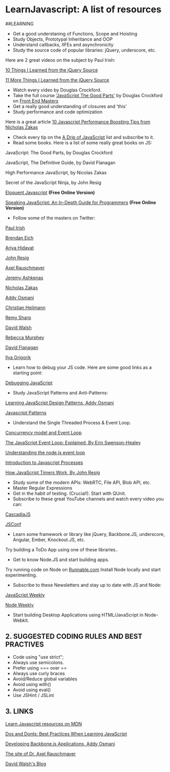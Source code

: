 LearnJavascript: A list of resources
====================================

##LEARNING


* Get a good understaning of Functions, Scope and Hoisting 
* Study Objects, Prototypal Inheritance and OOP 
* Understand callbacks, IIFEs and asynchronicity 
* Study the source code of popular libraries: jQuery, underscore, etc.

 Here are 2 great videos on the subject by Paul Irish: 

 [10 Things I Learned from the jQuery Source](http://www.youtube.com/watch?v=i_qE1iAmjFg)

 [11 More Things I Learned from the jQuery Source](http://www.youtube.com/watch?v=ARnp9Y8xgR4)

* Watch every video by Douglas Crockford.
* Take the full course ['JavaScript The Good Parts'](http://frontendmasters.com/courses/javascript-the-good-parts/#toc) by Douglas Crockford on [Front End Masters](http://frontendmasters.com)
* Get a really good understanding of closures and 'this' 
* Study performance and code optimization

 Here is a great article 
 [10 Javascript Performance Boosting Tips from Nicholas Zakas](http://jonraasch.com/blog/10-javascript-performance-boosting-tips-from-nicholas-zakas)

* Check every tip on the [A Drip of JavaScript](http://designpepper.com/js-drip-archive/) list and subscribe to it.
* Read some books. Here is a list of some really great books on JS:

 JavaScript: The Good Parts, by Douglas Crockford

 JavaScript, The Definitive Guide, by David Flanagan

 High Performance JavaScript, by Nicolas Zakas

 Secret of the JavaScript Ninja, by John Resig

 [Eloquent Javascript](http://eloquentjavascript.net/)	**(Free Online Version)**

 [Speaking JavaScript: An In-Depth Guide for Programmers](http://speakingjs.com/) **(Free Online Version)**

* Follow some of the masters on Twitter:

 [Paul Irish](http://twitter.com/paul_irish) 

 [Brendan Eich](http://twitter.com/BrendanEich) 

 [Ariya Hidayat](http://twitter.com/ariyahidayat)

 [John Resig](http://twitter.com/jeresig) 

 [Axel Rauschmayer](http://twitter.com/rauschma)	

 [Jeremy Ashkenas](http://twitter.com/jashkenas) 

 [Nicholas Zakas](http://twitter.com/slicknet)

 [Addy Osmani](http://twitter.com/addyosmani) 

 [Christian Heilmann](http://twitter.com/codepo8) 

 [Remy Sharp](http://twitter.com/rem) 

 [David Walsh](http://twitter.com/davidwalshblog) 

 [Rebecca Murphey](http://twitter.com/rmurphey) 

 [David Flanagan](http://twitter.com/__DavidFlanagan) 

 [Ilya Grigorik](http://twitter.com/igrigorik) 

* Learn how to debug your JS code. Here are some good links as a starting point:

 [Debugging JavaScript](https://developer.chrome.com/devtools/docs/javascript-debugging)

* Study JavaScript Patterns and Anti-Patterns:

 [Learning JavaScript Design Patterns, Addy Osmani](http://addyosmani.com/resources/essentialjsdesignpatterns/book/)

 [Javascript Patterns](http://shichuan.github.io/javascript-patterns/)

* Understand the Single Threaded Process & Event Loop. 

 [Concurrency model and Event Loop](https://developer.mozilla.org/en-US/docs/Web/JavaScript/Guide/EventLoop)

 [The JavaScript Event Loop: Explained, By Erin  Swenson-Healey](http://blog.carbonfive.com/2013/10/27/the-javascript-event-loop-explained/)

 [Understanding the node.js event loop](http://blog.mixu.net/2011/02/01/understanding-the-node-js-event-loop/)

 [Introduction to Javascript Processes](http://quickleft.com/blog/introduction-to-javascript-processes)

 [How JavaScript Timers Work, By John Resig](http://ejohn.org/blog/how-javascript-timers-work/)

* Study some of the modern APIs: WebRTC, File API, Blob API, etc. 
* Master Regular Expressions 
* Get in the habit of testing. (Crucial!). Start with QUnit. 
* Subscribe to these great YouTube channels and watch every video you can:

 [CascadiaJS](https://www.youtube.com/user/cascadiajs)

 [JSConf](https://www.youtube.com/user/jsconfeu)

* Learn some framework or library like jQuery, Backbone.JS, underscore, Angular, Ember, Knockout.JS, etc. 

 Try building a ToDo App using one of these libraries..

* Get to know Node.JS and start building apps. 

 Try running code on Node on [Runnable.com](http://runnable.com/)
 Install Node locally and start experimenting.

* Subscribe to these Newsletters and stay up to date with JS and Node:

 [JavaScript Weekly](http://javascriptweekly.com/) 

 [Node Weekly](http://nodeweekly.com/)

* Start building Desktop Applications using HTML/JavaScript in Node-Webkit.


## 2. SUGGESTED CODING RULES AND BEST PRACTIVES

* Code using "use strict"; 
* Always use semicolons. 
* Prefer using === over == 
* Always use curly braces 
* Avoid/Reduce global variables 
* Avoid using with() 
* Avoid using eval()
* Use JSHint / JSLint


## 3. LINKS

[Learn Javascript resources on MDN](https://developer.mozilla.org/en/learn/javascript)

[Dos and Donts: Best Practices When Learning JavaScript](https://www.youtube.com/watch?v=zILmbcIYnfw)

[Developing Backbone.js Applications, Addy Osmani](https://github.com/addyosmani/backbone-fundamentals)

[The site of Dr. Axel Rauschmayer](http://www.2ality.com/)

[David Walsh's Blog](http://davidwalsh.name/)
